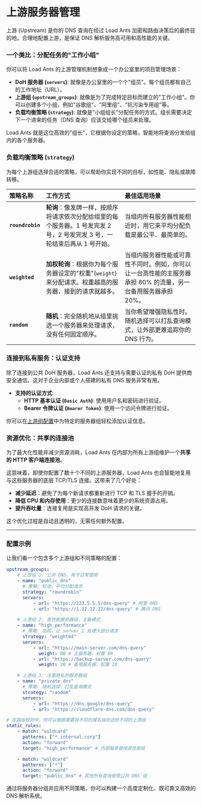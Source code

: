 # 上游服务器管理

上游 (Upstream) 是你的 DNS 查询在经过 Load Ants 加密和路由决策后的最终目的地。合理地配置上游，是保证 DNS 解析服务高可用和高性能的关键。

### 一个类比：分配任务的"工作小组"

你可以将 Load Ants 的上游管理机制想象成一个办公室里的项目管理场景：

-   **DoH 服务器 (`servers`)**: 就像是办公室里的一个个"组员"。每个组员都有自己的工作地址（URL）。
-   **上游组 (`upstream_groups`)**: 就像是为了完成特定目标而建立的"工作小组"。你可以创建多个小组，例如"谷歌组"、"阿里组"、"抗污染专用组"等。
-   **负载均衡策略 (`strategy`)**: 就像是"小组组长"分配任务的方式。组长需要决定下一个进来的任务（DNS 查询）应该交给哪个组员来处理。

Load Ants 就是这位高效的"组长"，它根据你设定的策略，智能地将查询分发给组内的各个服务器。

### 负载均衡策略 (`strategy`)

为每个上游组选择合适的策略，可以帮助你实现不同的目标，如性能、隐私或故障转移。

| 策略名称         | 工作方式                                                                                                                  | 最佳适用场景                                                                                                  |
| :--------------- | :------------------------------------------------------------------------------------------------------------------------ | :------------------------------------------------------------------------------------------------------------ |
| **`roundrobin`** | **轮询**：像发牌一样，按顺序将请求依次分配给组里的每个服务器。1 号发完发 2 号，2 号发完发 3 号，一轮结束后再从 1 号开始。 | 当组内所有服务器性能相近时，用它来平均分配负载是最公平、最简单的。                                            |
| **`weighted`**   | **加权轮询**：根据你为每个服务器设定的"权重"(`weight`)来分配请求。权重越高的服务器，接到的请求就越多。                    | 当组内服务器性能或可靠性不同时。例如，你可以让一台高性能的主服务器承担 80% 的流量，另一台备用服务器承担 20%。 |
| **`random`**     | **随机**：完全随机地从组里挑选一个服务器来处理请求，没有任何固定顺序。                                                    | 当你希望增强隐私性时。随机选择可以打乱查询模式，让外部更难追踪你的 DNS 行为。                                 |

### 连接到私有服务：认证支持

除了连接到公共 DoH 服务器，Load Ants 还支持与需要认证的私有 DoH 提供商安全通信。这对于企业内部或个人搭建的私有 DNS 服务非常有用。

-   **支持的认证方式**:
    -   **HTTP 基本认证 (`Basic Auth`)**: 使用用户名和密码进行验证。
    -   **Bearer 令牌认证 (`Bearer Token`)**: 使用一个访问令牌进行验证。

你可以在[上游组配置](../configuration/upstream-groups.md)中为特定的服务器组轻松添加认证信息。

### 资源优化：共享的连接池

为了最大化性能并减少资源消耗，Load Ants 在内部为所有上游组维护一个**共享的 HTTP 客户端连接池**。

这意味着，即使你配置了数十个不同的上游服务器，Load Ants 也会智能地复用与这些服务器的底层 TCP/TLS 连接。这带来了几个好处：

-   **减少延迟**：避免了为每个新请求都重新进行 TCP 和 TLS 握手的开销。
-   **降低 CPU 和内存使用**：更少的连接数意味着更少的系统资源占用。
-   **提升吞吐量**：连接复用是实现高并发 DoH 请求的关键。

这个优化过程是自动且透明的，无需任何额外配置。

---

### 配置示例

让我们看一个包含多个上游组和不同策略的配置：

```yaml
upstream_groups:
    # 上游组 1: 公共 DNS，用于日常使用
    - name: "public_dns"
      # 策略: 轮询，平均分配请求
      strategy: "roundrobin"
      servers:
          - url: "https://223.5.5.5/dns-query" # 阿里 DNS
          - url: "https://1.12.12.12/dns-query" # 腾讯 DNS

    # 上游组 2: 高性能服务器组，主备模式
    - name: "high_performance"
      # 策略: 加权，让 server_1 处理大部分请求
      strategy: "weighted"
      servers:
          - url: "https://main-server.com/dns-query"
            weight: 80 # 主服务器，权重 80
          - url: "https://backup-server.com/dns-query"
            weight: 20 # 备用服务器，权重 20

    # 上游组 3: 注重隐私的服务器组
    - name: "private_dns"
      # 策略: 随机选择，打乱查询模式
      strategy: "random"
      servers:
          - url: "https://dns.google/dns-query"
          - url: "https://cloudflare-dns.com/dns-query"

# 在路由规则中，你可以根据需要将不同的域名指向这些不同的上游组
static_rules:
    - match: "wildcard"
      patterns: ["*.internal.corp"]
      action: "forward"
      target: "high_performance" # 内部服务使用高性能组

    - match: "wildcard"
      patterns: ["*"]
      action: "forward"
      target: "public_dns" # 其他所有查询使用公共 DNS 组
```

通过将服务器分组并应用不同策略，你可以构建一个高度定制化、既可靠又高效的 DNS 解析系统。
